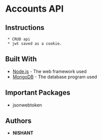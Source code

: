 # Accounts API

## Instructions
```
 * CRUD api
 * jwt saved as a cookie.
```

## Built With
* [Node.js](http://www.nodejs.org) - The web framework used
* [MongoDB](http://www.mongodb.com) - The database program used

## Important Packages
* jsonwebtoken

## Authors

* **NISHANT**

